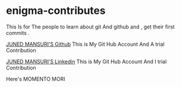 # enigma-contributes
This Is for The people to learn about git And github and , get their first commits .


[JUNED MANSURI'S Github](https://github.com/HEADYKAGE) This is My Git Hub Account And A trial Contribution

[JUNED MANSURI'S Linkedin](www.linkedin.com/in/bytesizedjuned) This is My Git Hub Account And I trial Contribution

Here's MOMENTO MORI 